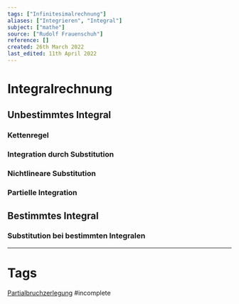 ```yaml
---
tags: ["Infinitesimalrechnung"]
aliases: ["Integrieren", "Integral"]
subject: ["mathe"]
source: ["Rudolf Frauenschuh"]
reference: []
created: 26th March 2022
last_edited: 11th April 2022
---
```


# Integralrechnung

## Unbestimmtes Integral
### Kettenregel
### Integration durch Substitution
### Nichtlineare Substitution
### Partielle Integration

## Bestimmtes Integral
### Substitution bei bestimmten Integralen
---
# Tags
[Partialbruchzerlegung](Partialbruchzerlegung.md)
#incomplete 